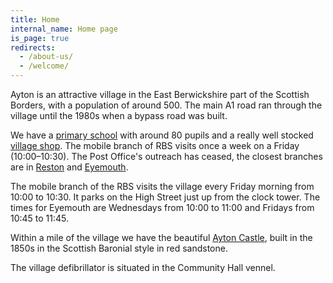 ```yaml
---
title: Home
internal_name: Home page
is_page: true
redirects:
  - /about-us/
  - /welcome/
---
```


Ayton is an attractive village in the East Berwickshire part of the Scottish Borders, with a population of around 500. The main A1 road ran through the village until the 1980s when a bypass road was built.

We have a [primary school](https://aytonprimary.com) with around 80 pupils and a really well stocked [village shop](https://www.facebook.com/aytonminimart/). The mobile branch of RBS visits once a week on a Friday (10:00&ndash;10:30). The Post Office's outreach has ceased, the closest branches are in [Reston](https://www.postoffice.co.uk/branch-finder/1458302/reston) and [Eyemouth](https://www.postoffice.co.uk/branch-finder/2078309/eyemouth).

The mobile branch of the RBS visits the village every Friday morning from 10:00 to 10:30. It parks on the High Street just up from the clock tower. The times for Eyemouth are Wednesdays from 10:00 to 11:00 and Fridays from 10:45 to 11:45.

Within a mile of the village we have the beautiful [Ayton Castle](https://aytoncastle.co.uk), built in the 1850s in the Scottish Baronial style in red sandstone.

The village defibrillator is situated in the Community Hall vennel.
